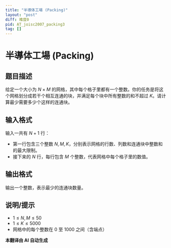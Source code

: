 ```yaml
---
title: "半導体工場 (Packing)"
layout: "post"
diff: 难度0
pid: AT_joisc2007_packing3
tag: []
---
```


# 半導体工場 (Packing)

## 题目描述

给定一个大小为 $N \times M$ 的网格，其中每个格子里都有一个整数。你的任务是将这个网格划分成若干个相互连通的块，并满足每个块中所有整数的和不超过 $K$。请计算最少需要多少个这样的连通块。

## 输入格式

输入一共有 $N + 1$ 行：
- 第一行包含三个整数 $N, M, K$，分别表示网格的行数、列数和连通块中整数和的最大限制。
- 接下来的 $N$ 行，每行包含 $M$ 个整数，代表网格中每个格子里的数值。

## 输出格式

输出一个整数，表示最少的连通块数量。

## 说明/提示

- $1 \le N, M \le 50$
- $1 \le K \le 5000$
- 网格中的每个整数在 $0$ 至 $1000$ 之间（含端点）

 **本翻译由 AI 自动生成**

